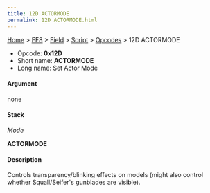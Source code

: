 ```yaml
---
title: 12D ACTORMODE
permalink: 12D ACTORMODE.html
---
```


[Home](../../../../Main%20Page.md) > [FF8](../../../../FF8.md) > [Field](../../../Field.md) > [Script](../../Script.md) > [Opcodes](../Opcodes.md) > 12D ACTORMODE

-   Opcode: **0x12D**
-   Short name: **ACTORMODE**
-   Long name: Set Actor Mode

#### Argument

none

#### Stack

  
*Mode*

**ACTORMODE**

#### Description

Controls transparency/blinking effects on models (might also control
whether Squall/Seifer's gunblades are visible).
